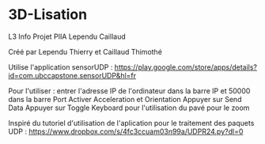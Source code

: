 # 3D-Lisation
L3 Info Projet PIIA Lependu Caillaud

Créé par Lependu Thierry et Caillaud Thimothé

Utilise l'application sensorUDP : https://play.google.com/store/apps/details?id=com.ubccapstone.sensorUDP&hl=fr

Pour l'utiliser : entrer l'adresse IP de l'ordinateur dans la barre IP et 50000 dans la barre Port
Activer Acceleration et Orientation
Appuyer sur Send Data
Appuyer sur Toggle Keyboard pour l'utilisation du pavé pour le zoom



Inspiré du tutoriel d'utilisation de l'aplication pour le traitement des paquets UDP : https://www.dropbox.com/s/4fc3ccuam03n99a/UDPR24.py?dl=0
